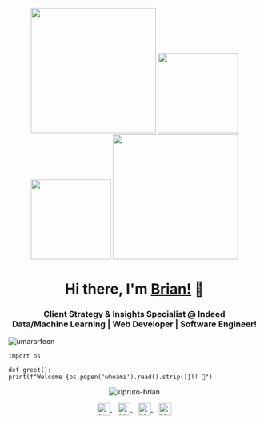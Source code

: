 <p align="center">
    <img src="https://octodex.github.com/images/manufacturetocat.png" height="250px" width="250px">
    <img src="https://octodex.github.com/images/daftpunktocat-thomas.gif" height="160px" width="160px">
    <img src="https://octodex.github.com/images/daftpunktocat-guy.gif" height="160px" width="160px">
    <img src="https://octodex.github.com/images/mona-the-rivetertocat.png" height="250px" width="250px">
</p>

<h1 align="center">Hi there, I'm <a href="https://github.com/kiprutobrian" target="_blank">Brian!</a> 👋</h1>

<h3 align="center">
    Client Strategy & Insights Specialist @ Indeed
    <br/>
    Data/Machine Learning | Web Developer | Software Engineer!
</h3>
<p align="left">
    <img src="https://komarev.com/ghpvc/?username=kiprutobrian&style=flat&color=blueviolet" alt=umararfeen />
</p>

```python3
import os

def greet():
print(f"Welcome {os.popen('whoami').read().strip()}!! 👋")
```

<p align="center">
    <img src="https://github-readme-stats.vercel.app/api?username=kiprutobrian&count_private=true&show_icons=true&theme=radical"
        alt=kipruto-brian />
</p>


<p align="center">
    <a href="https://www.linkedin.com/in/kipruto-brian" target="blank">
        <img align="center" src="https://cdn-icons-png.flaticon.com/512/174/174857.png" alt="kipruto-brian" height="25" width="25" />
    </a> 
    &nbsp;&nbsp;
    <a href="https://twitter.com/bkipruto_koima" target="blank">
        <img align="center" src="https://cdn-icons-png.flaticon.com/512/733/733579.png" alt="bkipruto_koima" height="25" width="25" />
    </a>
    &nbsp;&nbsp;   
    <a href="https://codepen.io/kiprutobrian" target="blank">
        <img align="center" src="https://cdn-icons-png.flaticon.com/512/1626/1626319.png" alt="bkipruto_koima" height="25" width="25" />
    </a>
    &nbsp;&nbsp;   
    <a href="https://www.behance.net/briankipruto" target="blank">
        <img align="center" src="https://a5.behance.net/07593793c3cc44f8f7be480b6e665008bebfcbfe/img/site/favicon.ico?cb=264615658" alt="bkipruto_koima"                        height="25" width="25" />
    </a>
</p>
